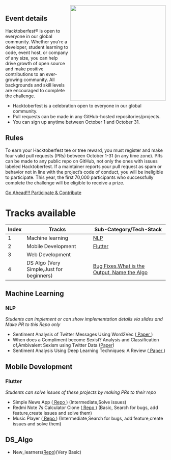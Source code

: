<img src="https://www.jenkins.io/images/hacktoberfest/2020_badge_small.png" align=right height=300>

## Event details
Hacktoberfest® is open to everyone in our global community. Whether you’re a developer, student learning to code, event host, or company of any size, you can help drive growth of open source and make positive contributions to an ever-growing community. All backgrounds and skill levels are encouraged to complete the challenge.

- Hacktoberfest is a celebration open to everyone in our global community.
- Pull requests can be made in any GitHub-hosted repositories/projects.
- You can sign up anytime between October 1 and October 31.

## Rules
To earn your Hacktoberfest tee or tree reward, you must register and make four valid pull requests (PRs) between October 1-31 (in any time zone). PRs can be made to any public repo on GitHub, not only the ones with issues labeled Hacktoberfest. If a maintainer reports your pull request as spam or behavior not in line with the project’s code of conduct, you will be ineligible to participate. This year, the first 70,000 participants who successfully complete the challenge will be eligible to receive a prize.

<a href="https://hacktoberfest.digitalocean.com"> Go Ahead!!! Participate & Contribute </a>

# Tracks available

| Index | Tracks | Sub-Category/Tech-Stack |
| --- | --- | --- |
| 1 | Machine learning |[NLP](#nlp)|
| 2 | Mobile Development |[Flutter](#flutter)|
| 3 | Web Development| |
| 4 | DS Algo (Very Simple,Just for beginners) | [Bug Fixes,What is the Output, Name the Algo](#ds_algo)|

## Machine Learning
### NLP 
*Students can implement or can show implementation details via slides and Make PR to this Repo only* 

- Sentiment Analysis of Twitter Messages Using Word2Vec (<a href="http://csis.pace.edu/~ctappert/srd2017/2016fallproj/d4t07.pdf"> Paper </a>)
- When does a Compliment become Sexist? Analysis and Classification of,Ambivalent Sexism using Twitter Data (<a href="https://www.aclweb.org/anthology/W17-2902.pdf">Paper</a>)
- Sentiment Analysis Using Deep Learning Techniques: A Review (<a href="https://pdfs.semanticscholar.org/8892/24a64a5bc5f9e965f418a63b6768f7164993.pdf"> Paper </a>)


## Mobile Development
### Flutter 
*Students can solve issues of these projects by making PRs to their repo*

- Simple News App (<a href="https://github.com/ankay212000/News_app_2.0"> Repo </a>) (Intermediate,Solve issues)
- Redmi Note 7s Calculator Clone (<a href="https://github.com/ankay212000/Flutter_based_calculator"> Repo </a>) (Basic, Search for bugs, add feature,create issues and solve them)
- Music Player (<a href="https://github.com/iampawan/Flutter-Music-Player"> Repo </a>) (Intermediate,Search for bugs, add feature,create issues and solve them)

## DS_Algo
- New_learners(<a href="https://github.com/ankay212000/New_Learners_C-plus_plus_programming">Repo</a>)(Very Basic)
